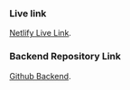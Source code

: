 ### Live link
[Netlify Live Link](https://last-semester-project-frontend.netlify.app/).

### Backend Repository Link
[Github Backend](https://github.com/Salf1-Sabit/Todo-App-II-server-).
